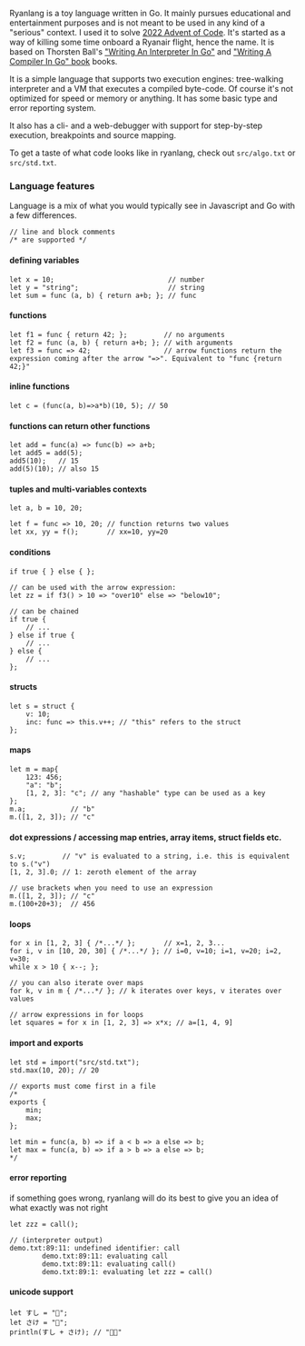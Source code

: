 Ryanlang is a toy language written in Go. It mainly pursues educational and entertainment purposes and is not meant to be used in any kind of a "serious" context. I used it to solve [2022 Advent of Code](https://adventofcode.com/2022). It's started as a way of killing some time onboard a Ryanair flight, hence the name. It is based on Thorsten Ball's ["Writing An Interpreter In Go"](https://interpreterbook.com/) and ["Writing A Compiler In Go" book](https://compilerbook.com/) books.

It is a simple language that supports two execution engines: tree-walking interpreter and a VM that executes a compiled byte-code. Of course it's not optimized for speed or memory or anything. It has some basic type and error reporting system.

It also has a cli- and a web-debugger with support for step-by-step execution, breakpoints and source mapping.

To get a taste of what code looks like in ryanlang, check out `src/algo.txt` or `src/std.txt`.

### Language features
Language is a mix of what you would typically see in Javascript and Go with a few differences.

```
// line and block comments
/* are supported */
```
#### defining variables
```
let x = 10;                            // number
let y = "string";                      // string
let sum = func (a, b) { return a+b; }; // func
```

#### functions
```
let f1 = func { return 42; };         // no arguments
let f2 = func (a, b) { return a+b; }; // with arguments
let f3 = func => 42;                  // arrow functions return the expression coming after the arrow "=>". Equivalent to "func {return 42;}"
```

#### inline functions
```
let c = (func(a, b)=>a*b)(10, 5); // 50
```

#### functions can return other functions
```
let add = func(a) => func(b) => a+b;
let add5 = add(5);
add5(10);   // 15
add(5)(10); // also 15
```

#### tuples and multi-variables contexts
```
let a, b = 10, 20;

let f = func => 10, 20; // function returns two values
let xx, yy = f();       // xx=10, yy=20
```

#### conditions
```
if true { } else { };

// can be used with the arrow expression:
let zz = if f3() > 10 => "over10" else => "below10";

// can be chained
if true {
    // ...
} else if true {
    // ...
} else {
    // ...
};
```

#### structs
```
let s = struct {
    v: 10;
    inc: func => this.v++; // "this" refers to the struct
};
```

#### maps
```
let m = map{
    123: 456;
    "a": "b";
    [1, 2, 3]: "c"; // any "hashable" type can be used as a key
};
m.a;           // "b"
m.([1, 2, 3]); // "c"
```

#### dot expressions / accessing map entries, array items, struct fields etc.
```
s.v;         // "v" is evaluated to a string, i.e. this is equivalent to s.("v")
[1, 2, 3].0; // 1: zeroth element of the array

// use brackets when you need to use an expression
m.([1, 2, 3]); // "c"
m.(100+20+3);  // 456
```

#### loops
```
for x in [1, 2, 3] { /*...*/ };       // x=1, 2, 3...
for i, v in [10, 20, 30] { /*...*/ }; // i=0, v=10; i=1, v=20; i=2, v=30;
while x > 10 { x--; };

// you can also iterate over maps
for k, v in m { /*...*/ }; // k iterates over keys, v iterates over values

// arrow expressions in for loops
let squares = for x in [1, 2, 3] => x*x; // a=[1, 4, 9]
```

#### import and exports
```
let std = import("src/std.txt");
std.max(10, 20); // 20

// exports must come first in a file
/*
exports {
    min;
    max;
};

let min = func(a, b) => if a < b => a else => b;
let max = func(a, b) => if a > b => a else => b;
*/
```

#### error reporting
if something goes wrong, ryanlang will do its best to give you an idea of what exactly was not right
```
let zzz = call();

// (interpreter output)
demo.txt:89:11: undefined identifier: call
        demo.txt:89:11: evaluating call
        demo.txt:89:11: evaluating call()
        demo.txt:89:1: evaluating let zzz = call()

```

#### unicode support
```
let すし = "🍣";
let さけ = "🍶";
println(すし + さけ); // "🍣🍶"
```
